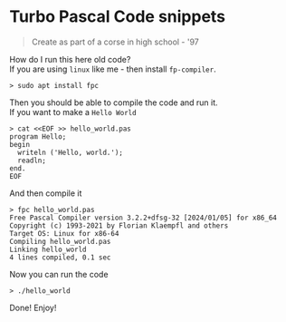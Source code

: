 # Turbo Pascal Code snippets
> Create as part of a corse in high school - '97

How do I run this here old code?  
If you are using `linux` like me - then install `fp-compiler`. 

```text
> sudo apt install fpc
```

Then you should be able to compile the code and run it.  
If you want to make a `Hello World`  

```text
> cat <<EOF >> hello_world.pas
program Hello;
begin
  writeln ('Hello, world.');
  readln;
end.
EOF  
```

And then compile it
```text
> fpc hello_world.pas
Free Pascal Compiler version 3.2.2+dfsg-32 [2024/01/05] for x86_64
Copyright (c) 1993-2021 by Florian Klaempfl and others
Target OS: Linux for x86-64
Compiling hello_world.pas
Linking hello_world
4 lines compiled, 0.1 sec
```

Now you can run the code
```text
> ./hello_world
```
Done! Enjoy!